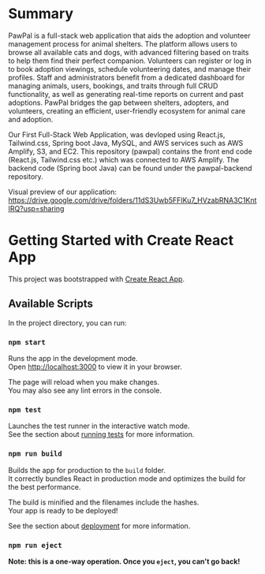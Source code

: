 
# Summary
PawPal is a full-stack web application that aids the adoption and volunteer management process for animal shelters. The platform allows users to browse all available cats and dogs, with advanced filtering based on traits to help them find their perfect companion. Volunteers can register or log in to book adoption viewings, schedule volunteering dates, and manage their profiles. Staff and administrators benefit from a dedicated dashboard for managing animals, users, bookings, and traits through full CRUD functionality, as well as generating real-time reports on current and past adoptions. PawPal bridges the gap between shelters, adopters, and volunteers, creating an efficient, user-friendly ecosystem for animal care and adoption.

Our First Full-Stack Web Application, was devloped using React.js, Tailwind.css, Spring boot Java, MySQL, and AWS services such as AWS Amplify, S3, and EC2.
This repository (pawpal) contains the front end code (React.js, Tailwind.css etc.) which was connected to AWS Amplify. The backend code (Spring boot Java) can be found under the pawpal-backend repository.

Visual preview of our application: https://drive.google.com/drive/folders/11dS3Uwb5FFIKu7_HVzabRNA3C1KntIRQ?usp=sharing

# Getting Started with Create React App

This project was bootstrapped with [Create React App](https://github.com/facebook/create-react-app).

## Available Scripts

In the project directory, you can run:

### `npm start`

Runs the app in the development mode.\
Open [http://localhost:3000](http://localhost:3000) to view it in your browser.

The page will reload when you make changes.\
You may also see any lint errors in the console.

### `npm test`

Launches the test runner in the interactive watch mode.\
See the section about [running tests](https://facebook.github.io/create-react-app/docs/running-tests) for more information.

### `npm run build`

Builds the app for production to the `build` folder.\
It correctly bundles React in production mode and optimizes the build for the best performance.

The build is minified and the filenames include the hashes.\
Your app is ready to be deployed!

See the section about [deployment](https://facebook.github.io/create-react-app/docs/deployment) for more information.

### `npm run eject`

**Note: this is a one-way operation. Once you `eject`, you can't go back!**



